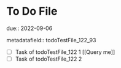 # To Do File

due:: 2022-09-06

metadatafield:: todoTestFile_122\_93

- [ ] Task of todoTestFile_122 1 [[Query me]]
- [ ] Task of todoTestFile_122 2

